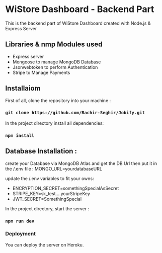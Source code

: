 # WiStore Dashboard - Backend Part

This is the backend part of WiStore Dashboard created with Node.js & Express Server

## Libraries & nmp Modules used

* Express server
* Mongoose to manage MongoDB Database
* Jsonwebtoken to perform Authentication
* Stripe to Manage Payments


## Installaiom

First of all, clone the repository into your machine :

### `git clone https://github.com/Bachir-Seghir/Jobify.git`

In the project directory install all dependencies:

### `npm install`

## Database Installation :
create your Database via MongoDB Atlas and get the DB Url then put it in
the /.env file : MONGO_URL=yourdatabaseURL

update the /.env variables to fit your owns:

  * ENCRYPTION_SECRET=somethingSpecialAsSecret
  * STRIPE_KEY=sk_test....yourStripeKey
  * JWT_SECRET=SomethingSpecial

In the project directory, start the server : 

### `npm run dev`


### Deployment

You can deploy the server on Heroku. 

